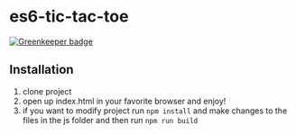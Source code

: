 # es6-tic-tac-toe

[![Greenkeeper badge](https://badges.greenkeeper.io/williamsdevaccount/es6-tic-tac-toe.svg)](https://greenkeeper.io/)

## Installation
1. clone project 
2. open up index.html in your favorite browser and enjoy!
3. if you want to modify project run `npm install` and make changes to the files in the js folder and then run `npm run build`  

